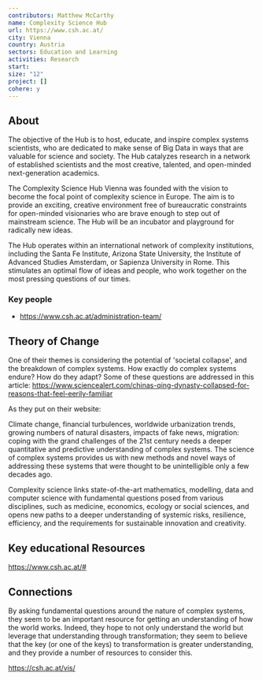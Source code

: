 ```yaml
---
contributors: Matthew McCarthy
name: Complexity Science Hub
url: https://www.csh.ac.at/
city: Vienna
country: Austria
sectors: Education and Learning
activities: Research
start: 
size: "12"
project: []
cohere: y
---
```


## About 

The objective of the Hub is to host, educate, and inspire complex systems scientists, who are dedicated to make sense of Big Data in ways that are valuable for science and society. The Hub catalyzes research in a network of established scientists and the most creative, talented, and open-minded next-generation academics.
  
The Complexity Science Hub Vienna was founded with the vision to become the focal point of complexity science in Europe. The aim is to provide an exciting, creative environment free of bureaucratic constraints for open-minded visionaries who are brave enough to step out of mainstream science. The Hub will be an incubator and playground for radically new ideas.
  
The Hub operates within an international network of complexity institutions, including the Santa Fe Institute, Arizona State University, the Institute of Advanced Studies Amsterdam, or Sapienza University in Rome. This stimulates an optimal flow of ideas and people, who work together on the most pressing questions of our times.

### Key people 

- https://www.csh.ac.at/administration-team/
## Theory of Change 

One of their themes is considering the potential of 'societal collapse', and the breakdown of complex systems. How exactly do complex systems endure? How do they adapt? Some of these questions are addressed in this article:  https://www.sciencealert.com/chinas-qing-dynasty-collapsed-for-reasons-that-feel-eerily-familiar
 
As they put on their website: 

Climate change, financial turbulences, worldwide urbanization trends, growing numbers of natural disasters, impacts of fake news, migration: coping with the grand challenges of the 21st century needs a deeper quantitative and predictive understanding of complex systems. The science of complex systems provides us with new methods and novel ways of addressing these systems that were thought to be unintelligible only a few decades ago.
  
Complexity science links state-of-the-art mathematics, modelling, data and computer science with fundamental questions posed from various disciplines, such as medicine, economics, ecology or social sciences, and opens new paths to a deeper understanding of systemic risks, resilience, efficiency, and the requirements for sustainable innovation and creativity.
## Key educational Resources 

https://www.csh.ac.at/#
## Connections 

By asking fundamental questions around the nature of complex systems, they seem to be an important resource for getting an understanding of how the world works. Indeed, they hope to not only understand the world but leverage that understanding through transformation; they seem to believe that the key (or one of the keys) to transformation is greater understanding, and they provide a number of resources to consider this. 

https://csh.ac.at/vis/